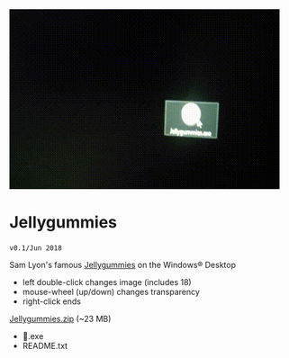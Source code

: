 <img src="https://raw.githubusercontent.com/mntn-dev/mntn-dev.github.io/master/_/jellygummies-windows-desktop.gif"/>

Jellygummies
============
<code>v0.1/Jun 2018</code>

Sam Lyon's famous <a href="https://www.jellygummies.com/" target="_blank">Jellygummies</a> on the Windows® Desktop
* left double-click changes image (includes 18)
* mouse-wheel (up/down) changes transparency
* right-click ends

<a href="https://github.com/mntn-dev/Jellygummies/raw/master/Jellygummies.zip" target="_blank">Jellygummies.zip</a> (~23 MB)
* 🌚.exe
* README.txt









